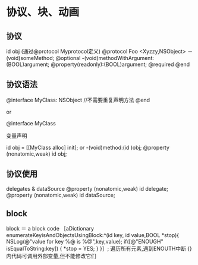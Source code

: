 协议、块、动画
============

协议
----
id <MyProtocol> obj
(通过@protocol Myprotocol定义)
@protocol Foo <Xyzzy,NSObject>
－(void)someMethod;
@optional
-(void)methodWithArgument:(BOOL)argument;
@property(readonly):(BOOL)argument;
@required
@end

协议语法
-------
@interface MyClass: NSObject <Foo>  //不需要重复声明方法
@end

or

@interface MyClass<Foo>

变量声明

id <Foo> obj = [[MyClass alloc] init];
or
-(void)method:(id <Foo>)obj;
@property (nonatomic,weak) id <Foo> obj;

协议使用
-------
delegates & dataSource
@property (nonatomic,weak) id <UISomeObjectDelegate> delegate;
@property (nonatomic,weak) id <UISomeObjectDataSource> dataSource;

block 
-----
block ＝ a block code 
［aDictionary enumerateKeyisAndObjectsUsingBlock:^(id key, id value,BOOL *stop){
	NSLog(@"value for key %@ is %@",key,value);
	if([@"ENOUGH" isEqualToString:key]) {
		*stop = YES;
	}
}］;
遍历所有元素,遇到ENOUTH中断
{}内代码可调用外部变量,但不能修改它们
